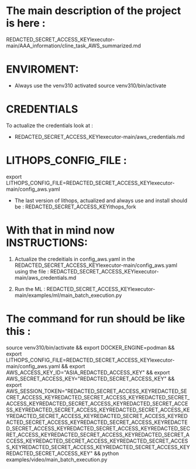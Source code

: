 # The main description of the project is here : 
REDACTED_SECRET_ACCESS_KEYlexecutor-main/AAA_information/cline_task_AWS_summarized.md

# ENVIROMENT:
- Always use the venv310 activated 
source venv310/bin/activate 

# CREDENTIALS
To actualize the credentials look at : 
- REDACTED_SECRET_ACCESS_KEYlexecutor-main/aws_credentials.md 

# LITHOPS_CONFIG_FILE : 
export LITHOPS_CONFIG_FILE=REDACTED_SECRET_ACCESS_KEYlexecutor-main/config_aws.yaml
* The last version of lithops, actualized and always use and install should be :  REDACTED_SECRET_ACCESS_KEYithops_fork 

# With that in mind now INSTRUCTIONS: 
1) Actualize the credeitials in config_aws.yaml in the REDACTED_SECRET_ACCESS_KEYlexecutor-main/config_aws.yaml using the file : REDACTED_SECRET_ACCESS_KEYlexecutor-main/aws_credentials.md

2) Run the ML : REDACTED_SECRET_ACCESS_KEYlexecutor-main/examples/ml/main_batch_execution.py 
 
# The command for run should be like this : 
source venv310/bin/activate && export DOCKER_ENGINE=podman && export LITHOPS_CONFIG_FILE=REDACTED_SECRET_ACCESS_KEYlexecutor-main/config_aws.yaml && export AWS_ACCESS_KEY_ID="ASIA_REDACTED_ACCESS_KEY" && export AWS_SECRET_ACCESS_KEY="REDACTED_SECRET_ACCESS_KEY" && export AWS_SESSION_TOKEN="REDACTED_SECRET_ACCESS_KEYREDACTED_SECRET_ACCESS_KEYREDACTED_SECRET_ACCESS_KEYREDACTED_SECRET_ACCESS_KEYREDACTED_SECRET_ACCESS_KEYREDACTED_SECRET_ACCESS_KEYREDACTED_SECRET_ACCESS_KEYREDACTED_SECRET_ACCESS_KEYREDACTED_SECRET_ACCESS_KEYREDACTED_SECRET_ACCESS_KEYREDACTED_SECRET_ACCESS_KEYREDACTED_SECRET_ACCESS_KEYREDACTED_SECRET_ACCESS_KEYREDACTED_SECRET_ACCESS_KEYREDACTED_SECRET_ACCESS_KEYREDACTED_SECRET_ACCESS_KEYREDACTED_SECRET_ACCESS_KEYREDACTED_SECRET_ACCESS_KEYREDACTED_SECRET_ACCESS_KEYREDACTED_SECRET_ACCESS_KEYREDACTED_SECRET_ACCESS_KEYREDACTED_SECRET_ACCESS_KEY" && python examples/video/main_batch_execution.py


